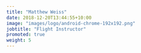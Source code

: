 ```yaml
---
title: "Matthew Weiss"
date: 2018-12-20T13:44:55+10:00
image: "images/logo/android-chrome-192x192.png"
jobtitle: "Flight Instructor"
promoted: true
weight: 5
---
```


